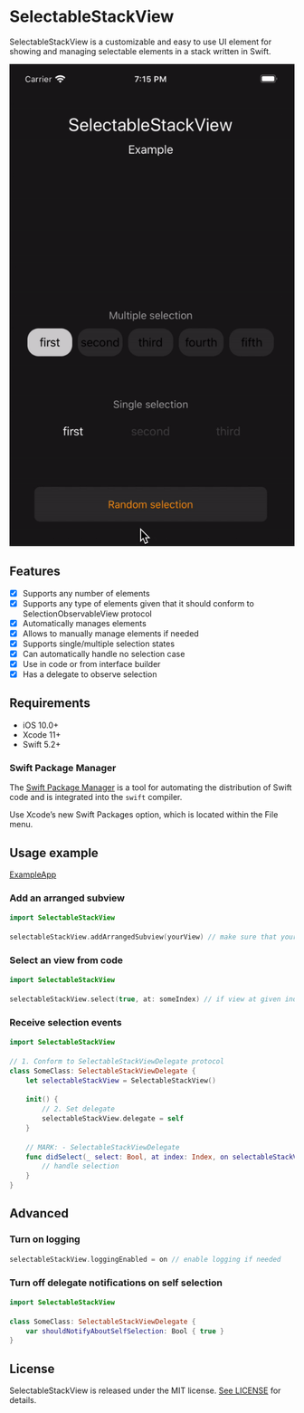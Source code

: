# SelectableStackView

SelectableStackView is a customizable and easy to use UI element for showing and managing selectable elements in a stack written in Swift.

![Preview](https://github.com/VladimirBrejcha/SelectableStackViewExample/blob/master/SelectableStackViewExample/preview.gif)

## Features

- [x] Supports any number of elements
- [x] Supports any type of elements given that it should conform to SelectionObservableView protocol
- [x] Automatically manages elements
- [x] Allows to manually manage elements if needed
- [x] Supports single/multiple selection states
- [x] Can automatically handle no selection case
- [x] Use in code or from interface builder
- [x] Has a delegate to observe selection

## Requirements

- iOS 10.0+
- Xcode 11+
- Swift 5.2+

### Swift Package Manager

The [Swift Package Manager](https://swift.org/package-manager/) is a tool for automating the distribution of Swift code and is integrated into the `swift` compiler.

Use Xcode’s new Swift Packages option, which is located within the File menu.

## Usage example

[ExampleApp](https://github.com/VladimirBrejcha/SelectableStackViewExample)

### Add an arranged subview
```Swift
import SelectableStackView

selectableStackView.addArrangedSubview(yourView) // make sure that your view conform to SelectionObservableView protocol
```

### Select an view from code
```Swift
import SelectableStackView

selectableStackView.select(true, at: someIndex) // if view at given index doesnt exist, nothing will happen
```

### Receive selection events
```Swift
import SelectableStackView

// 1. Conform to SelectableStackViewDelegate protocol
class SomeClass: SelectableStackViewDelegate {
    let selectableStackView = SelectableStackView()
    
    init() {
        // 2. Set delegate
        selectableStackView.delegate = self
    }
    
    // MARK: - SelectableStackViewDelegate
    func didSelect(_ select: Bool, at index: Index, on selectableStackView: SelectableStackView) {
        // handle selection
    }
}
```

## Advanced

### Turn on logging
```Swift
selectableStackView.loggingEnabled = on // enable logging if needed
```

### Turn off delegate notifications on self selection
```Swift
import SelectableStackView

class SomeClass: SelectableStackViewDelegate {
    var shouldNotifyAboutSelfSelection: Bool { true }
}
```

## License

SelectableStackView is released under the MIT license. [See LICENSE](LICENSE) for details.
